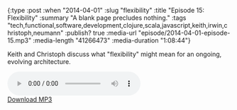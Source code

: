 {:type :post
 :when "2014-04-01"
 :slug "flexibility"
 :title "Episode 15: Flexibility"
 :summary "A blank page precludes nothing."
 :tags "tech,functional,software,development,clojure,scala,javascript,keith,irwin,christoph,neumann"
 :publish? true
 :media-url "episode/2014-04-01-episode-15.mp3"
 :media-length "41266473"
 :media-duration "1:08:44"}

Keith and Christoph discuss what "flexibility" might mean for an
ongoing, evolving architecture.

<div class="audio-wrapper">
  <audio controls>
    <source src="/episode/2014-04-01-episode-15.mp3" type="audio/mpeg"/>
  </audio>
  <div class="audio-download">
    <a href="/episode/2014-04-01-episode-15.mp3">Download MP3</a>
  </div>
</div>
